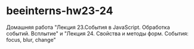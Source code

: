 # beeinterns-hw23-24
Домашняя работа "Лекция 23.События в JavaScript. Обработка событий. Всплытие" и "Лекция 24. Свойства и методы форм. События: focus, blur, change"
